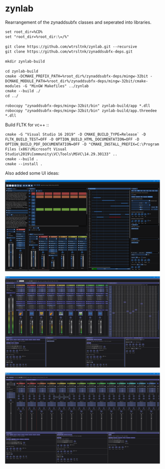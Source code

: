 # zynlab
Rearrangement of the zynaddsubfx classes and seperated into libraries.

```
set root_dir=%CD%
set "root_dir=%root_dir:\=/%"

git clone https://github.com/wtrsltnk/zynlab.git --recursive 
git clone https://github.com/wtrsltnk/zynaddsubfx-deps.git

mkdir zynlab-build

cd zynlab-build
cmake -DCMAKE_PREFIX_PATH=%root_dir%/zynaddsubfx-deps/mingw-32bit -DCMAKE_MODULE_PATH=%root_dir%/zynaddsubfx-deps/mingw-32bit/cmake-modules -G "MinGW Makefiles" ../zynlab
cmake --build ./
cd ../

robocopy "zynaddsubfx-deps/mingw-32bit/bin" zynlab-build/app *.dll
robocopy "zynaddsubfx-deps/mingw-32bit/bin" zynlab-build/app.threedee *.dll
```

Build FLTK for vc++ ::

```
cmake -G "Visual Studio 16 2019" -D CMAKE_BUILD_TYPE=Release` -D FLTK_BUILD_TEST=OFF -D OPTION_BUILD_HTML_DOCUMENTATION=OFF -D OPTION_BUILD_PDF_DOCUMENTATION=OFF -D "CMAKE_INSTALL_PREFIX=C:\Program Files (x86)\Microsoft Visual Studio\2019\Community\VC\Tools\MSVC\14.29.30133" ..
cmake --build .
cmake --install .
```

Also added some UI ideas:

![Screenshot of zyn-studio](screenshots/20190124.png)

![Screenshot of zyn-studio](screenshots/20190109.png)

![Screenshot of zyn-studio](screenshots/20181224.png)
